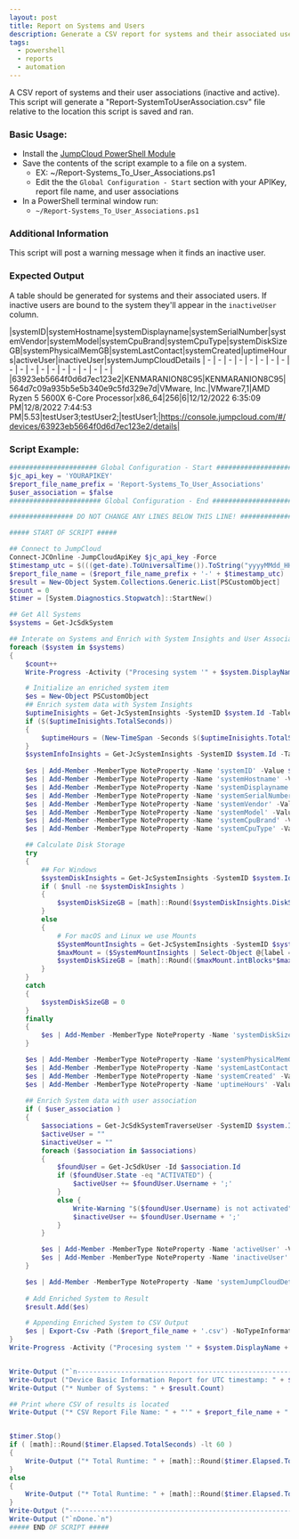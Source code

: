 ```yaml
---
layout: post
title: Report on Systems and Users
description: Generate a CSV report for systems and their associated users
tags:
  - powershell
  - reports
  - automation
---
```


A CSV report of systems and their user associations (inactive and active). This script will generate a "Report-SystemToUserAssociation.csv" file relative to the location this script is saved and ran.

### Basic Usage:

* Install the [JumpCloud PowerShell Module](https://github.com/TheJumpCloud/support/wiki/Using-the-JumpCloud-PowerShell-Module)
* Save the contents of the script example to a file on a system.
  * EX: ~/Report-Systems_To_User_Associations.ps1
  * Edit the the `Global Configuration - Start` section with your APIKey, report file name, and user associations
* In a PowerShell terminal window run:
  * `~/Report-Systems_To_User_Associations.ps1`

### Additional Information

This script will post a warning message when it finds an inactive user.

### Expected Output

A table should be generated for systems and their associated users. If inactive users are bound to the system they'll appear in the `inactiveUser` column.

|systemID|systemHostname|systemDisplayname|systemSerialNumber|systemVendor|systemModel|systemCpuBrand|systemCpuType|systemDiskSizeGB|systemPhysicalMemGB|systemLastContact|systemCreated|uptimeHours|activeUser|inactiveUser|systemJumpCloudDetails
| - | - | - | - | - | - | - | - | - | - | - | - | - | - | - | - | - | - |
|63923eb5664f0d6d7ec123e2|KENMARANION8C95|KENMARANION8C95|564d7c09a935b5e5b340e9c5fd329e7d|VMware, Inc.|VMware7,1|AMD Ryzen 5 5600X 6-Core Processor|x86\_64|256|6|12/12/2022 6:35:09 PM|12/8/2022 7:44:53 PM|5.53|testUser3;testUser2;|testUser1;|https://console.jumpcloud.com/#/devices/63923eb5664f0d6d7ec123e2/details|

### Script Example:

```powershell
###################### Global Configuration - Start ######################
$jc_api_key = 'YOURAPIKEY'
$report_file_name_prefix = 'Report-Systems_To_User_Associations'
$user_association = $false
####################### Global Configuration - End #######################

################ DO NOT CHANGE ANY LINES BELOW THIS LINE! ################

##### START OF SCRIPT #####

## Connect to JumpCloud
Connect-JCOnline -JumpCloudApiKey $jc_api_key -Force
$timestamp_utc = $(((get-date).ToUniversalTime()).ToString("yyyyMMdd_HHmmss"))
$report_file_name = ($report_file_name_prefix + '-' + $timestamp_utc)
$result = New-Object System.Collections.Generic.List[PSCustomObject]
$count = 0
$timer = [System.Diagnostics.Stopwatch]::StartNew()

## Get All Systems
$systems = Get-JcSdkSystem

## Interate on Systems and Enrich with System Insights and User Association
foreach ($system in $systems)
{
    $count++
    Write-Progress -Activity ("Procesing system '" + $system.DisplayName + "'") -Status ("$count complete out of " + $systems.count) -PercentComplete ($count/$systems.Count*100)

    # Initialize an enriched system item
    $es = New-Object PSCustomObject
    ## Enrich system data with System Insights
    $uptimeInisights = Get-JcSystemInsights -SystemID $system.Id -Table Uptime
    if ($($uptimeInisights.TotalSeconds))
    {
        $uptimeHours = (New-TimeSpan -Seconds $($uptimeInisights.TotalSeconds)).TotalHours
    }
    $systemInfoInsights = Get-JcSystemInsights -SystemID $system.Id -Table SystemInfo
    
    $es | Add-Member -MemberType NoteProperty -Name 'systemID' -Value $system.Id -Force
    $es | Add-Member -MemberType NoteProperty -Name 'systemHostname' -Value $system.Hostname -Force
    $es | Add-Member -MemberType NoteProperty -Name 'systemDisplayname' -Value $system.DisplayName -Force
    $es | Add-Member -MemberType NoteProperty -Name 'systemSerialNumber' -Value $systemInfoInsights.HardwareSerial -Force
    $es | Add-Member -MemberType NoteProperty -Name 'systemVendor' -Value $systemInfoInsights.HardwareVendor -Force
    $es | Add-Member -MemberType NoteProperty -Name 'systemModel' -Value $systemInfoInsights.HardwareModel -Force
    $es | Add-Member -MemberType NoteProperty -Name 'systemCpuBrand' -Value $systemInfoInsights.CpuBrand -Force
    $es | Add-Member -MemberType NoteProperty -Name 'systemCpuType' -Value $systemInfoInsights.CpuType -Force

    ## Calculate Disk Storage
    try 
    {
        ## For Windows
        $systemDiskInsights = Get-JcSystemInsights -SystemID $system.Id -Table DiskInfo
        if ( $null -ne $systemDiskInsights )
        {
            $systemDiskSizeGB = [math]::Round($systemDiskInsights.DiskSize/1GB)
        }
        else 
        {
            # For macOS and Linux we use Mounts
            $SystemMountInsights = Get-JcSystemInsights -SystemID $system.Id -Table Mount
            $maxMount = ($SystemMountInsights | Select-Object @{label = "intBlocks"; expression = { [int]$_.Blocks } },@{label = "intBlocksSize"; expression = { [int]$_.BlocksSize } } | Sort-Object intBlocks -Descending)[0]
            $systemDiskSizeGB = [math]::Round(($maxMount.intBlocks*$maxMount.intBlocksSize)/1GB)
        }
    }
    catch 
    {
        $systemDiskSizeGB = 0
    }
    finally
    {
        $es | Add-Member -MemberType NoteProperty -Name 'systemDiskSizeGB' -Value $systemDiskSizeGB -Force
    }

    $es | Add-Member -MemberType NoteProperty -Name 'systemPhysicalMemGB' -Value ([math]::Round($systemInfoInsights.PhysicalMemory/1GB)) -Force        
    $es | Add-Member -MemberType NoteProperty -Name 'systemLastContact' -Value $system.LastContact -Force
    $es | Add-Member -MemberType NoteProperty -Name 'systemCreated' -Value $system.Created -Force
    $es | Add-Member -MemberType NoteProperty -Name 'uptimeHours' -Value ([math]::Round($uptimeHours,2)) -Force
   
    ## Enrich System data with user association
    if ( $user_association )
    {
        $associations = Get-JcSdkSystemTraverseUser -SystemID $system.Id
        $activeUser = ""
        $inactiveUser = ""
        foreach ($association in $associations)
        {
            $foundUser = Get-JcSdkUser -Id $association.Id
            if ($foundUser.State -eq "ACTIVATED") {
                $activeUser += $foundUser.Username + ';'
            }
            else {
                Write-Warning "$($foundUser.Username) is not activated"
                $inactiveUser += $foundUser.Username + ';'
            }
        }

        $es | Add-Member -MemberType NoteProperty -Name 'activeUser' -Value $activeUser -Force
        $es | Add-Member -MemberType NoteProperty -Name 'inactiveUser' -Value $inactiveUser -Force
    }

    $es | Add-Member -MemberType NoteProperty -Name 'systemJumpCloudDetails' -Value ("https://console.jumpcloud.com/#/devices/$($system.Id)/details") -Force
    
    # Add Enriched System to Result
    $result.Add($es)

    # Appending Enriched System to CSV Output
    $es | Export-Csv -Path ($report_file_name + '.csv') -NoTypeInformation -Append
}
Write-Progress -Activity ("Procesing system '" + $system.DisplayName + "'") -Status ("$count complete out of " + $systems.count) -PercentComplete ($count/$systems.Count*100) -Completed


Write-Output ("`n----------------------------------------------------------------------------------")
Write-Output ("Device Basic Information Report for UTC timestamp: " + $timestamp_utc)
Write-Output ("* Number of Systems: " + $result.Count)

## Print where CSV of results is located
Write-Output ("* CSV Report File Name: " + "'" + $report_file_name + ".csv" + "'")


$timer.Stop()
if ( [math]::Round($timer.Elapsed.TotalSeconds) -lt 60 )
{
    Write-Output ("* Total Runtime: " + [math]::Round($timer.Elapsed.TotalSeconds,2) + " seconds")
}
else 
{
    Write-Output ("* Total Runtime: " + [math]::Round($timer.Elapsed.TotalMinutes,2) + " minutes")
}
Write-Output ("----------------------------------------------------------------------------------`n")
Write-Output ("`nDone.`n")
##### END OF SCRIPT #####
```
